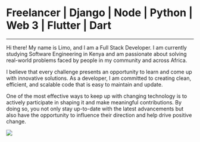# Freelancer | Django | Node | Python | Web 3 | Flutter | Dart
___

Hi there! My name is Limo, and I am a Full Stack Developer. I am currently studying Software Engineering in Kenya and am passionate about solving real-world problems faced by people in my community and across Africa.

I believe that every challenge presents an opportunity to learn and come up with innovative solutions. As a developer, I am committed to creating clean, efficient, and scalable code that is easy to maintain and update.


One of the most effective ways to keep up with changing technology is to actively participate in shaping it and make meaningful contributions. By doing so, you not only stay up-to-date with the latest advancements but also have the opportunity to influence their direction and help drive positive change.




![](https://www.google.com/url?sa=i&url=https%3A%2F%2Fgiphy.com%2Fexplore%2Fcoding&psig=AOvVaw1RSFmT3eT_L9y0rGULVk53&ust=1680670602558000&source=images&cd=vfe&ved=0CA8QjRxqFwoTCOCzpoC4j_4CFQAAAAAdAAAAABAE)

